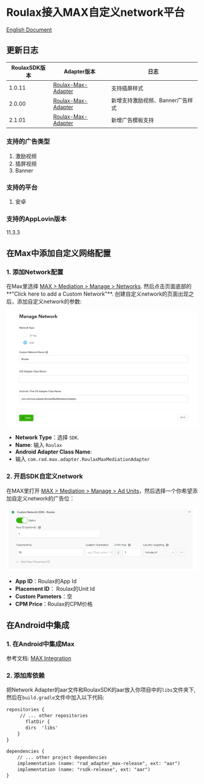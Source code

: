# Roulax接入MAX自定义network平台

[English Document](RSDK-MAX-English.md)

## 更新日志
| RoulaxSDK版本 | Adapter版本 | 日志 |
|--|--|--|
| 1.0.11 | [Roulax-Max-Adapter](https://github.com/RoulaxTeam/Roulax-Android-SDK/releases/download/network_max/rad-adapter-max.aar) | 支持插屏样式 |
| 2.0.00 | [Roulax-Max-Adapter](https://github.com/RoulaxTeam/Roulax-Android-SDK/releases/download/network_max/rad_adapter_max_2.0_release.aar) | 新增支持激励视频、Banner广告样式 |
| 2.1.01 | [Roulax-Max-Adapter](https://github.com/RoulaxTeam/Roulax-Android-SDK/releases/download/network_max/rad_adapter_max_2.1.01_release.aar) | 新增广告模板支持 |

### 支持的广告类型

1. 激励视频
2. 插屏视频
3. Banner

### 支持的平台

1. 安卓

### 支持的AppLovin版本

11.3.3

## 在Max中添加自定义网络配置

### 1. 添加Network配置

在Max里选择 [MAX > Mediation > Manage > Networks](https://dash.applovin.com/o/mediation/networks/). 然后点击页面底部的**"Click here to add a Custom Network"**. 创建自定义network的页面出现之后，添加自定义network的参数:

![avatar](pic1.png)

- **Network Type**：选择 `SDK`.
- **Name**: 输入 `Roulax`
- **Android Adapter Class Name**:
- 输入 `com.rad.max.adapter.RoulaxMaxMediationAdapter`

### 2. 开启SDK自定义network

在MAX里打开 [MAX > Mediation > Manage > Ad Units](https://dash.applovin.com/o/mediation/ad_units/)，然后选择一个你希望添加自定义network的广告位：

![avatar](pic2.png)

- **App ID**：Roulax的App Id
- **Placement ID**： Roulax的Unit Id
- **Custom Pameters**：空
- **CPM Price**：Roulax的CPM价格

## 在Android中集成

### 1. 在Android中集成Max

参考文档: [MAX Integration](https://dash.applovin.com/documentation/mediation/android/getting-started/integration)

### 2. 添加库依赖

把Network Adapter的aar文件和RoulaxSDK的aar放入你项目中的`libs`文件夹下, 然后在`build.gradle`文件中加入以下代码:

```
repositories {  
     // ... other repositories
       flatDir {
	   dirs  'libs'
	}
}
```

```
dependencies {  
    // ... other project dependencies
    implementation (name: "rad_adapter_max-release", ext: "aar")
    implementation (name: "rsdk-release", ext: "aar")
}
```

